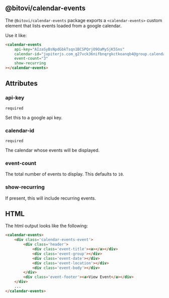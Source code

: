 ## @bitovi/calendar-events

The `@bitovi/calendar-events` package exports a `<calendar-events>`
custom element that lists events loaded from a google calendar.

Use it like:

```html
<calendar-events
	api-key="AIzaSyBsNpdGbkTsqn1BCSPQrjO9OaMySjK5Sns"
	calendar-id="jupiterjs.com_g27vck36nifbnqrgkctkoanqb4@group.calendar.google.com"
	event-count="3"
	show-recurring
></calendar-events>
```

## Attributes

### api-key

`required`

Set this to a google api key.

### calendar-id

`required`

The calendar whose events will be displayed.

### event-count

The total number of events to display. This defaults to `10`.

### show-recurring

If present, this will include recurring events.


## HTML

The html output looks like the following:

```html
<calendar-events>
	<div class='calendar-events-event'>
		<div class='header'>
			<div class='event-title'><a></a></div>
			<div class='event-group'></div>
			<div class='event-date'></div>
			<div class='event-location'></div>
			<div class='event-body'></div>
		</div>
		<div class='event-footer'><a>View Event</a></div>
	</div>
	...
</calendar-events>
```
